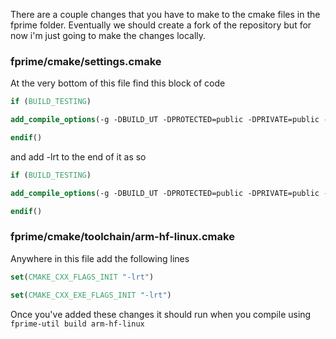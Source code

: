 There are a couple changes that you have to make to the cmake files in the fprime folder. Eventually we should create a fork of the repository but for now i'm just going to make the changes locally.

### fprime/cmake/settings.cmake
At the very bottom of this file find this block of code

```cmake
if (BUILD_TESTING)

add_compile_options(-g -DBUILD_UT -DPROTECTED=public -DPRIVATE=public -DSTATIC=)

endif()
```
and add -lrt to the end of it as so

```cmake
if (BUILD_TESTING)

add_compile_options(-g -DBUILD_UT -DPROTECTED=public -DPRIVATE=public -DSTATIC= -lrt)

endif()
```

### fprime/cmake/toolchain/arm-hf-linux.cmake
Anywhere in this file add the following lines
```cmake
set(CMAKE_CXX_FLAGS_INIT "-lrt")

set(CMAKE_CXX_EXE_FLAGS_INIT "-lrt")
```

Once you've added these changes it should run when you compile using `fprime-util build arm-hf-linux`